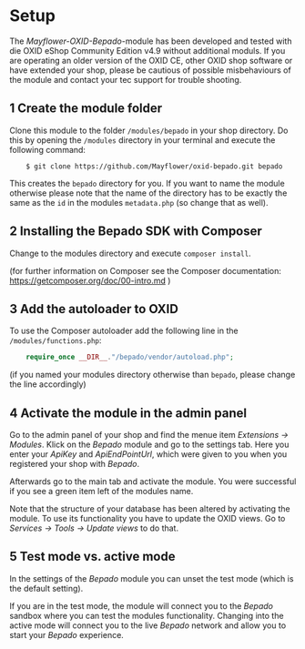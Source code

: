 # Setup

The *Mayflower-OXID-Bepado*-module has been developed and tested with die OXID eShop Community Edition v4.9 without 
additional moduls.
If you are operating an older version of the OXID CE, other OXID shop software or have extended your shop, please be 
cautious of possible misbehaviours of the module and contact your tec support for trouble shooting. 


## 1 Create the module folder

Clone this module to the folder `/modules/bepado` in your shop directory. Do this by opening the `/modules` directory
in your terminal and execute the following command:

```
    $ git clone https://github.com/Mayflower/oxid-bepado.git bepado
```

This creates the `bepado` directory for you. If you want to name the module otherwise please note that the name of the 
directory has to be exactly the same as the `id` in the modules `metadata.php` (so change that as well).


## 2 Installing the Bepado SDK with Composer

Change to the modules directory and execute `composer install`. 

(for further information on Composer see the Composer documentation: https://getcomposer.org/doc/00-intro.md )


## 3 Add the autoloader to OXID

To use the Composer autoloader add the following line in the `/modules/functions.php`:

``` PHP
    require_once __DIR__."/bepado/vendor/autoload.php";
```
(if you named your modules directory otherwise than `bepado`, please change the line accordingly)


## 4 Activate the module in the admin panel

Go to the admin panel of your shop and find the menue item *Extensions -> Modules*. Klick on the *Bepado* module and go to 
the settings tab. Here you enter your *ApiKey* and *ApiEndPointUrl*, which were given to you when you registered your shop 
with *Bepado*.

Afterwards go to the main tab and activate the module. You were successful if you see a green item left of the modules name.

Note that the structure of your database has been altered by activating the module. To use its functionality you have to 
update the OXID views. Go to *Services -> Tools -> Update views* to do that.


## 5 Test mode vs. active mode

In the settings of the *Bepado* module you can unset the test mode (which is the default setting). 

If you are in the test mode, the module 
will connect you to the *Bepado* sandbox where you can test the modules functionality. Changing into the active mode 
will connect you to the live *Bepado* network and allow you to start your *Bepado* experience.

